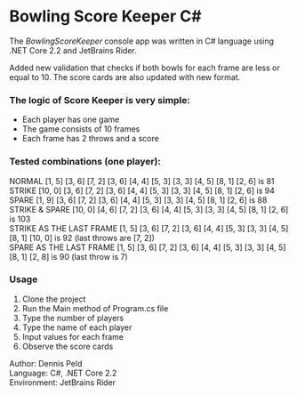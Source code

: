 # Bowling Score Keeper C#
The *BowlingScoreKeeper* console app was written in C# language using .NET Core 2.2 and JetBrains Rider. 

Added new validation that checks if both bowls for each frame are less or equal to 10. The score cards are also updated with new format.

### The logic of Score Keeper is very simple:
* Each player has one game
* The game consists of 10 frames
* Each frame has 2 throws and a score

### Tested combinations (one player):
NORMAL   [1, 5] [3, 6] [7, 2] [3, 6] [4, 4] [5, 3] [3, 3] [4, 5] [8, 1] [2, 6] is 81  
STRIKE  [10, 0] [3, 6] [7, 2] [3, 6] [4, 4] [5, 3] [3, 3] [4, 5] [8, 1] [2, 6] is 94  
SPARE   [1, 9] [3, 6] [7, 2] [3, 6] [4, 4] [5, 3] [3, 3] [4, 5] [8, 1] [2, 6] is 88  
STRIKE & SPARE  [10, 0] [4, 6] [7, 2] [3, 6] [4, 4] [5, 3] [3, 3] [4, 5] [8, 1] [2, 6] is 103  
STRIKE AS THE LAST FRAME [1, 5] [3, 6] [7, 2] [3, 6] [4, 4] [5, 3] [3, 3] [4, 5] [8, 1] [10, 0] is 92 (last throws are [7, 2])  
SPARE AS THE LAST FRAME [1, 5] [3, 6] [7, 2] [3, 6] [4, 4] [5, 3] [3, 3] [4, 5] [8, 1] [2, 8] is 90 (last throw is 7)

### Usage
1. Clone the project
2. Run the Main method of Program.cs file
3. Type the number of players
4. Type the name of each player
5. Input values for each frame
6. Observe the score cards

Author: Dennis Peld  
Language: C#, .NET Core 2.2  
Environment: JetBrains Rider
